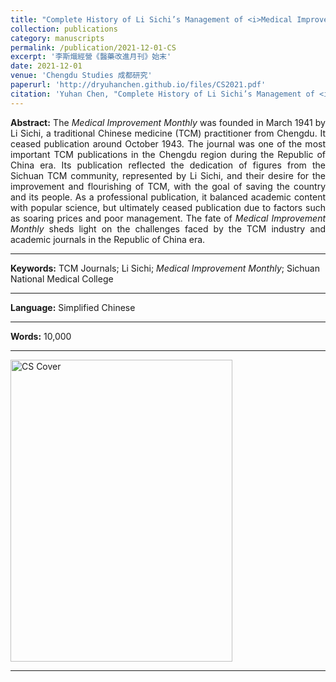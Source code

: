```yaml
---
title: "Complete History of Li Sichi’s Management of <i>Medical Improvement Monthly</i>"
collection: publications
category: manuscripts
permalink: /publication/2021-12-01-CS
excerpt: '李斯熾經營《醫藥改進月刊》始末'
date: 2021-12-01
venue: 'Chengdu Studies 成都研究'
paperurl: 'http://dryuhanchen.github.io/files/CS2021.pdf'
citation: 'Yuhan Chen, "Complete History of Li Sichi’s Management of <i>Medical Improvement Monthly</i>," <i>Chengdu Studies</i>, No.3 (2021), pp.146-154.'
---
```


<div style="text-align: justify; text-justify: inter-word;">
<b>Abstract:</b> The <i>Medical Improvement Monthly</i> was founded in March 1941 by Li Sichi, a traditional Chinese medicine (TCM) practitioner from Chengdu. It ceased publication around October 1943. The journal was one of the most important TCM publications in the Chengdu region during the Republic of China era. Its publication reflected the dedication of figures from the Sichuan TCM community, represented by Li Sichi, and their desire for the improvement and flourishing of TCM, with the goal of saving the country and its people. As a professional publication, it balanced academic content with popular science, but ultimately ceased publication due to factors such as soaring prices and poor management. The fate of <i>Medical Improvement Monthly</i> sheds light on the challenges faced by the TCM industry and academic journals in the Republic of China era.
</div>

---
<b>Keywords:</b> TCM Journals; Li Sichi; <i>Medical Improvement Monthly</i>; Sichuan National Medical College

---
<b>Language:</b> Simplified Chinese

---
<b>Words:</b> 10,000

---
<img src="/images/CS2021.png" alt="CS Cover" width="355" height="483">

---
